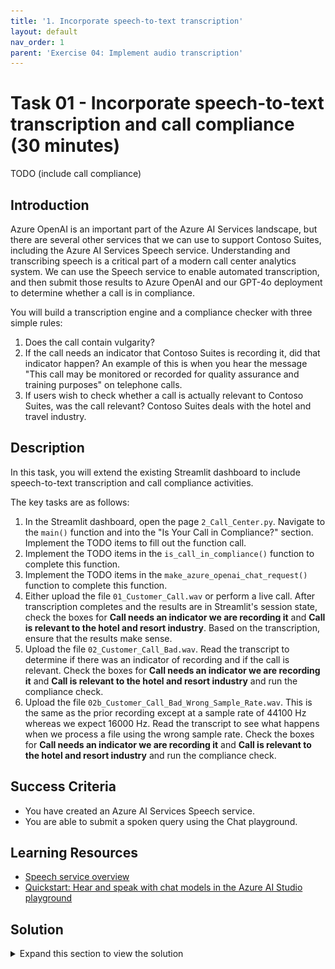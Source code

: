 ```yaml
---
title: '1. Incorporate speech-to-text transcription'
layout: default
nav_order: 1
parent: 'Exercise 04: Implement audio transcription'
---
```


# Task 01 - Incorporate speech-to-text transcription and call compliance (30 minutes)

TODO
(include call compliance)

## Introduction

Azure OpenAI is an important part of the Azure AI Services landscape, but there are several other services that we can use to support Contoso Suites, including the Azure AI Services Speech service. Understanding and transcribing speech is a critical part of a modern call center analytics system. We can use the Speech service to enable automated transcription, and then submit those results to Azure OpenAI and our GPT-4o deployment to determine whether a call is in compliance.

You will build a transcription engine and a compliance checker with three simple rules:

1. Does the call contain vulgarity?
2. If the call needs an indicator that Contoso Suites is recording it, did that indicator happen? An example of this is when you hear the message "This call may be monitored or recorded for quality assurance and training purposes" on telephone calls.
3. If users wish to check whether a call is actually relevant to Contoso Suites, was the call relevant? Contoso Suites deals with the hotel and travel industry.

## Description

In this task, you will extend the existing Streamlit dashboard to include speech-to-text transcription and call compliance activities.

The key tasks are as follows:

1. In the Streamlit dashboard, open the page `2_Call_Center.py`. Navigate to the `main()` function and into the "Is Your Call in Compliance?" section. Implement the TODO items to fill out the function call.
2. Implement the TODO items in the `is_call_in_compliance()` function to complete this function.
3. Implement the TODO items in the `make_azure_openai_chat_request()` function to complete this function.
4. Either upload the file `01_Customer_Call.wav` or perform a live call. After transcription completes and the results are in Streamlit's session state, check the boxes for **Call needs an indicator we are recording it** and **Call is relevant to the hotel and resort industry**. Based on the transcription, ensure that the results make sense.
5. Upload the file `02_Customer_Call_Bad.wav`. Read the transcript to determine if there was an indicator of recording and if the call is relevant. Check the boxes for **Call needs an indicator we are recording it** and **Call is relevant to the hotel and resort industry** and run the compliance check.
6. Upload the file `02b_Customer_Call_Bad_Wrong_Sample_Rate.wav`. This is the same as the prior recording except at a sample rate of 44100 Hz whereas we expect 16000 Hz. Read the transcript to see what happens when we process a file using the wrong sample rate. Check the boxes for **Call needs an indicator we are recording it** and **Call is relevant to the hotel and resort industry** and run the compliance check.

## Success Criteria

- You have created an Azure AI Services Speech service.
- You are able to submit a spoken query using the Chat playground.

## Learning Resources

- [Speech service overview](https://learn.microsoft.com/azure/ai-services/speech-service/overview)
- [Quickstart: Hear and speak with chat models in the Azure AI Studio playground](https://learn.microsoft.com/azure/ai-studio/quickstarts/hear-speak-playground)

## Solution

<details markdown="block">
<summary>Expand this section to view the solution</summary>

- The steps to create an Azure AI Services Speech service in the Azure Portal are as follows:
  - Navigate to [the Azure Portal](https://portal.azure.com)
  - In the search menu, enter "Azure AI services" and select the **Azure AI services** item from the **Services** menu.
  - Choose the **Speech service** entry from the **Azure AI services** menu.
  - Select **+ Create** to create a new speech service.
  - In the Create Speech Services menu, ensure that you select the same resource group and region that you chose for your OpenAI service. Choose the **Standard S0** pricing tier for this service.
  - Select the **Review + create** button to review your choices and then choose **Create** to build the service.

    ![Settings to create a Speech service](../../media/Solution/0401_SpeechService.png)

- Navigate to the [OpenAI Studio](https://oai.azure.com) and make sure you are in the chat playground by selecting **Chat** from the **Playground** menu.
- Navigate to **Add your data (preview)** and ensure that you still have the hotel and resorts index selected as your data source. If not, review the instructions in [Exercise 02, Task 02](../02_add_chat_with_data/0202.md) to repopulate this data source.
- In the chat playground, select the microphone icon below the user query input box.

    ![Select the microphone option from the chat query menu](../../media/Solution/0401_Microphone.png)

- In the Playground Settings modal dialog, choose your speech resource from the drop-down list. Then, check the box acknowledging that spoken chat will incur usage to your subscription and enable speech to text. Select **Save** to complete the process.

    ![Choose the speech resource, acknowledge usage rules, and enable speech to text in the Playground Settings](../../media/Solution/0401_PlaygroundSettings.png)

- Select the microphone icon below the user query box. Using your microphone, speak the following request: "I've visited Aruba and Bonaire before and would like to visit somewhere else. What other resort locations would be good options if I want to scuba dive?"

    {: .note }
    > Your browser may prompt you for access to use your microphone.

</details>
